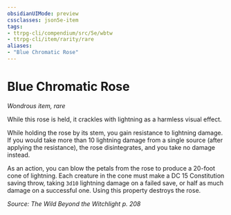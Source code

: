 ```yaml
---
obsidianUIMode: preview
cssclasses: json5e-item
tags:
- ttrpg-cli/compendium/src/5e/wbtw
- ttrpg-cli/item/rarity/rare
aliases: 
- "Blue Chromatic Rose"
---
```

# Blue Chromatic Rose
*Wondrous item, rare*  



While this rose is held, it crackles with lightning as a harmless visual effect.

While holding the rose by its stem, you gain resistance to lightning damage. If you would take more than 10 lightning damage from a single source (after applying the resistance), the rose disintegrates, and you take no damage instead.

As an action, you can blow the petals from the rose to produce a 20-foot cone of lightning. Each creature in the cone must make a DC 15 Constitution saving throw, taking `3d10` lightning damage on a failed save, or half as much damage on a successful one. Using this property destroys the rose.

*Source: The Wild Beyond the Witchlight p. 208*
